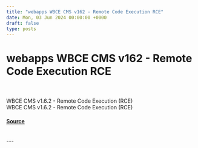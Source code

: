 ```yaml
---
title: "webapps WBCE CMS v162 - Remote Code Execution RCE"
date: Mon, 03 Jun 2024 00:00:00 +0000
draft: false
type: posts
---
```

# webapps WBCE CMS v162 - Remote Code Execution RCE

<br/>

<br/>
WBCE CMS v1.6.2 - Remote Code Execution (RCE)
<br/>
WBCE CMS v1.6.2 - Remote Code Execution (RCE)

#### [Source](https://www.exploit-db.com/exploits/52039)

<br/>
---
